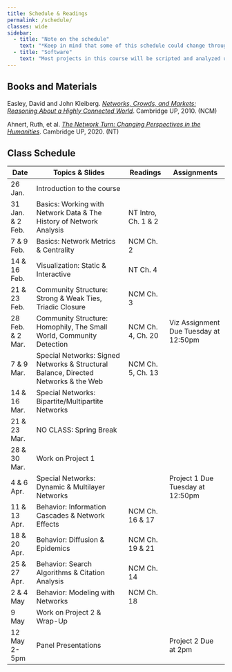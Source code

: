 ```yaml
---
title: Schedule & Readings
permalink: /schedule/
classes: wide
sidebar:
  - title: "Note on the schedule"
    text: "*Keep in mind that some of this schedule could change throughout the semester. However, if anything changes I'll update this page, and I'll be sure to give you plenty of advance notice.*"
  - title: "Software"
    text: "Most projects in this course will be scripted and analyzed using Python, an open source programming language and environment. Specifically, we will be using Jupyter Lab as our programming environment."
---
```


## Books and Materials

Easley, David and John Kleiberg. [*Networks, Crowds, and Markets: Reasoning About a Highly Connected World*](https://www.cs.cornell.edu/home/kleinber/networks-book/networks-book.pdf). Cambridge UP, 2010. (NCM)

Ahnert, Ruth, et al. [*The Network Turn: Changing Perspectives in the Humanities*](https://doi.org/10.1017/9781108866804). Cambridge UP, 2020. (NT)

## Class Schedule

Date|Topics & Slides|Readings|Assignments
--|---|---|---
26 Jan.|Introduction to the course|
31 Jan. & 2 Feb.|Basics: Working with Network Data & The History of Network Analysis|NT Intro, Ch. 1 & 2
7 & 9 Feb.|Basics: Network Metrics & Centrality|NCM Ch. 2
14 & 16 Feb.|Visualization: Static & Interactive|NT Ch. 4
21 & 23 Feb.|Community Structure: Strong & Weak Ties, Triadic Closure|NCM Ch. 3
28 Feb. & 2 Mar.|Community Structure: Homophily, The Small World, Community Detection|NCM Ch. 4, Ch. 20|Viz Assignment Due Tuesday at 12:50pm
7 & 9 Mar.|Special Networks: Signed Networks & Structural Balance, Directed Networks & the Web|NCM Ch. 5, Ch. 13
14 & 16 Mar.|Special Networks: Bipartite/Multipartite Networks
21 & 23 Mar.|NO CLASS: Spring Break
28 & 30 Mar.|Work on Project 1
4 & 6 Apr.|Special Networks: Dynamic & Multilayer Networks||Project 1 Due Tuesday at 12:50pm
11 & 13 Apr.|Behavior: Information Cascades & Network Effects|NCM Ch. 16 & 17
18 & 20 Apr.|Behavior: Diffusion & Epidemics|NCM Ch. 19 & 21
25 & 27 Apr.|Behavior: Search Algorithms & Citation Analysis|NCM Ch. 14
2 & 4 May|Behavior: Modeling with Networks|NCM Ch. 18
9 May|Work on Project 2 & Wrap-Up|
12 May 2-5pm|Panel Presentations||Project 2 Due at 2pm

